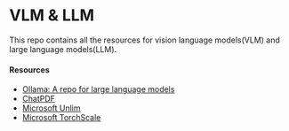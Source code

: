 # VLM & LLM
This repo contains all the resources for vision language models(VLM) and large language models(LLM).


#### Resources
- [Ollama: A repo for large language models](https://ollama.com/library)
- [ChatPDF](https://www.chatpdf.com/)
- [Microsoft Unlim](https://github.com/microsoft/unilm)
- [Microsoft TorchScale](https://github.com/microsoft/torchscale)
